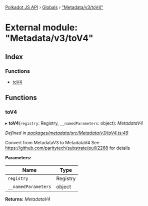 [Polkadot JS API](../README.md) › [Globals](../globals.md) › ["Metadata/v3/toV4"](_metadata_v3_tov4_.md)

# External module: "Metadata/v3/toV4"

## Index

### Functions

* [toV4](_metadata_v3_tov4_.md#tov4)

## Functions

###  toV4

▸ **toV4**(`registry`: Registry, `__namedParameters`: object): *MetadataV4*

*Defined in [packages/metadata/src/Metadata/v3/toV4.ts:49](https://github.com/polkadot-js/api/blob/07ca18502b/packages/metadata/src/Metadata/v3/toV4.ts#L49)*

Convert from MetadataV3 to MetadataV4
See https://github.com/paritytech/substrate/pull/2268 for details

**Parameters:**

Name | Type |
------ | ------ |
`registry` | Registry |
`__namedParameters` | object |

**Returns:** *MetadataV4*

